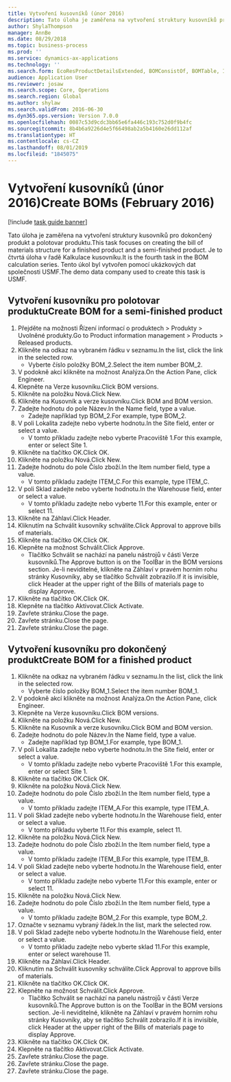 ```yaml
---
title: Vytvoření kusovníků (únor 2016)
description: Tato úloha je zaměřena na vytvoření struktury kusovníků pro dokončený produkt a polotovar produktu.
author: ShylaThompson
manager: AnnBe
ms.date: 08/29/2018
ms.topic: business-process
ms.prod: ''
ms.service: dynamics-ax-applications
ms.technology: ''
ms.search.form: EcoResProductDetailsExtended, BOMConsistOf, BOMTable, InventLocationIdLookup
audience: Application User
ms.reviewer: josaw
ms.search.scope: Core, Operations
ms.search.region: Global
ms.author: shylaw
ms.search.validFrom: 2016-06-30
ms.dyn365.ops.version: Version 7.0.0
ms.openlocfilehash: 0087c53d9cdc3bb65e6fa446c193c752d0f9b4fc
ms.sourcegitcommit: 8b4b6a9226d4e5f66498ab2a5b4160e26dd112af
ms.translationtype: HT
ms.contentlocale: cs-CZ
ms.lasthandoff: 08/01/2019
ms.locfileid: "1845075"
---
```

# <a name="create-boms-february-2016"></a><span data-ttu-id="d8165-103">Vytvoření kusovníků (únor 2016)</span><span class="sxs-lookup"><span data-stu-id="d8165-103">Create BOMs (February 2016)</span></span>

[!include [task guide banner](../../includes/task-guide-banner.md)]

<span data-ttu-id="d8165-104">Tato úloha je zaměřena na vytvoření struktury kusovníků pro dokončený produkt a polotovar produktu.</span><span class="sxs-lookup"><span data-stu-id="d8165-104">This task focuses on creating the bill of materials structure for a finished product and a semi-finished product.</span></span> <span data-ttu-id="d8165-105">Je to čtvrtá úloha v řadě Kalkulace kusovníku.</span><span class="sxs-lookup"><span data-stu-id="d8165-105">It is the fourth task in the BOM calculation series.</span></span> <span data-ttu-id="d8165-106">Tento úkol byl vytvořen pomocí ukázkových dat společnosti USMF.</span><span class="sxs-lookup"><span data-stu-id="d8165-106">The demo data company used to create this task is USMF.</span></span>


## <a name="create-bom-for-a-semi-finished-product"></a><span data-ttu-id="d8165-107">Vytvoření kusovníku pro polotovar produktu</span><span class="sxs-lookup"><span data-stu-id="d8165-107">Create BOM for a semi-finished product</span></span>
1. <span data-ttu-id="d8165-108">Přejděte na možnosti Řízení informací o produktech > Produkty > Uvolněné produkty.</span><span class="sxs-lookup"><span data-stu-id="d8165-108">Go to Product information management > Products > Released products.</span></span>
2. <span data-ttu-id="d8165-109">Klikněte na odkaz na vybraném řádku v seznamu.</span><span class="sxs-lookup"><span data-stu-id="d8165-109">In the list, click the link in the selected row.</span></span>
    * <span data-ttu-id="d8165-110">Vyberte číslo položky BOM_2.</span><span class="sxs-lookup"><span data-stu-id="d8165-110">Select the item number BOM_2.</span></span>  
3. <span data-ttu-id="d8165-111">V podokně akcí klikněte na možnost Analýza.</span><span class="sxs-lookup"><span data-stu-id="d8165-111">On the Action Pane, click Engineer.</span></span>
4. <span data-ttu-id="d8165-112">Klepněte na Verze kusovníku.</span><span class="sxs-lookup"><span data-stu-id="d8165-112">Click BOM versions.</span></span>
5. <span data-ttu-id="d8165-113">Klikněte na položku Nová.</span><span class="sxs-lookup"><span data-stu-id="d8165-113">Click New.</span></span>
6. <span data-ttu-id="d8165-114">Klikněte na Kusovník a verze kusovníku.</span><span class="sxs-lookup"><span data-stu-id="d8165-114">Click BOM and BOM version.</span></span>
7. <span data-ttu-id="d8165-115">Zadejte hodnotu do pole Název.</span><span class="sxs-lookup"><span data-stu-id="d8165-115">In the Name field, type a value.</span></span>
    * <span data-ttu-id="d8165-116">Zadejte například typ BOM_2.</span><span class="sxs-lookup"><span data-stu-id="d8165-116">For example, type BOM_2.</span></span>  
8. <span data-ttu-id="d8165-117">V poli Lokalita zadejte nebo vyberte hodnotu.</span><span class="sxs-lookup"><span data-stu-id="d8165-117">In the Site field, enter or select a value.</span></span>
    * <span data-ttu-id="d8165-118">V tomto příkladu zadejte nebo vyberte Pracoviště 1.</span><span class="sxs-lookup"><span data-stu-id="d8165-118">For this example, enter or select Site 1.</span></span>  
9. <span data-ttu-id="d8165-119">Klikněte na tlačítko OK.</span><span class="sxs-lookup"><span data-stu-id="d8165-119">Click OK.</span></span>
10. <span data-ttu-id="d8165-120">Klikněte na položku Nová.</span><span class="sxs-lookup"><span data-stu-id="d8165-120">Click New.</span></span>
11. <span data-ttu-id="d8165-121">Zadejte hodnotu do pole Číslo zboží.</span><span class="sxs-lookup"><span data-stu-id="d8165-121">In the Item number field, type a value.</span></span>
    * <span data-ttu-id="d8165-122">V tomto příkladu zadejte ITEM_C.</span><span class="sxs-lookup"><span data-stu-id="d8165-122">For this example, type ITEM_C.</span></span>  
12. <span data-ttu-id="d8165-123">V poli Sklad zadejte nebo vyberte hodnotu.</span><span class="sxs-lookup"><span data-stu-id="d8165-123">In the Warehouse field, enter or select a value.</span></span>
    * <span data-ttu-id="d8165-124">V tomto příkladu zadejte nebo vyberte 11.</span><span class="sxs-lookup"><span data-stu-id="d8165-124">For this example, enter or select 11.</span></span>  
13. <span data-ttu-id="d8165-125">Klikněte na Záhlaví.</span><span class="sxs-lookup"><span data-stu-id="d8165-125">Click Header.</span></span>
14. <span data-ttu-id="d8165-126">Kliknutím na Schválit kusovníky schválíte.</span><span class="sxs-lookup"><span data-stu-id="d8165-126">Click Approval to approve bills of materials.</span></span>
15. <span data-ttu-id="d8165-127">Klikněte na tlačítko OK.</span><span class="sxs-lookup"><span data-stu-id="d8165-127">Click OK.</span></span>
16. <span data-ttu-id="d8165-128">Klepněte na možnost Schválit.</span><span class="sxs-lookup"><span data-stu-id="d8165-128">Click Approve.</span></span>
    * <span data-ttu-id="d8165-129">Tlačítko Schválit se nachází na panelu nástrojů v části Verze kusovníků.</span><span class="sxs-lookup"><span data-stu-id="d8165-129">The Approve button is on the ToolBar in the  BOM versions section.</span></span> <span data-ttu-id="d8165-130">Je-li neviditelné, klikněte na Záhlaví v pravém horním rohu stránky Kusovníky, aby se tlačítko Schválit zobrazilo.</span><span class="sxs-lookup"><span data-stu-id="d8165-130">If it is invisible, click Header at the upper right of the Bills of materials page to display Approve.</span></span>  
17. <span data-ttu-id="d8165-131">Klikněte na tlačítko OK.</span><span class="sxs-lookup"><span data-stu-id="d8165-131">Click OK.</span></span>
18. <span data-ttu-id="d8165-132">Klepněte na tlačítko Aktivovat.</span><span class="sxs-lookup"><span data-stu-id="d8165-132">Click Activate.</span></span>
19. <span data-ttu-id="d8165-133">Zavřete stránku.</span><span class="sxs-lookup"><span data-stu-id="d8165-133">Close the page.</span></span>
20. <span data-ttu-id="d8165-134">Zavřete stránku.</span><span class="sxs-lookup"><span data-stu-id="d8165-134">Close the page.</span></span>
21. <span data-ttu-id="d8165-135">Zavřete stránku.</span><span class="sxs-lookup"><span data-stu-id="d8165-135">Close the page.</span></span>

## <a name="create-bom-for-a-finished-product"></a><span data-ttu-id="d8165-136">Vytvoření kusovníku pro dokončený produkt</span><span class="sxs-lookup"><span data-stu-id="d8165-136">Create BOM for a finished product</span></span>
1. <span data-ttu-id="d8165-137">Klikněte na odkaz na vybraném řádku v seznamu.</span><span class="sxs-lookup"><span data-stu-id="d8165-137">In the list, click the link in the selected row.</span></span>
    * <span data-ttu-id="d8165-138">Vyberte číslo položky BOM_1.</span><span class="sxs-lookup"><span data-stu-id="d8165-138">Select the item number BOM_1.</span></span>  
2. <span data-ttu-id="d8165-139">V podokně akcí klikněte na možnost Analýza.</span><span class="sxs-lookup"><span data-stu-id="d8165-139">On the Action Pane, click Engineer.</span></span>
3. <span data-ttu-id="d8165-140">Klepněte na Verze kusovníku.</span><span class="sxs-lookup"><span data-stu-id="d8165-140">Click BOM versions.</span></span>
4. <span data-ttu-id="d8165-141">Klikněte na položku Nová.</span><span class="sxs-lookup"><span data-stu-id="d8165-141">Click New.</span></span>
5. <span data-ttu-id="d8165-142">Klikněte na Kusovník a verze kusovníku.</span><span class="sxs-lookup"><span data-stu-id="d8165-142">Click BOM and BOM version.</span></span>
6. <span data-ttu-id="d8165-143">Zadejte hodnotu do pole Název.</span><span class="sxs-lookup"><span data-stu-id="d8165-143">In the Name field, type a value.</span></span>
    * <span data-ttu-id="d8165-144">Zadejte například typ BOM_1.</span><span class="sxs-lookup"><span data-stu-id="d8165-144">For example, type BOM_1.</span></span>  
7. <span data-ttu-id="d8165-145">V poli Lokalita zadejte nebo vyberte hodnotu.</span><span class="sxs-lookup"><span data-stu-id="d8165-145">In the Site field, enter or select a value.</span></span>
    * <span data-ttu-id="d8165-146">V tomto příkladu zadejte nebo vyberte Pracoviště 1.</span><span class="sxs-lookup"><span data-stu-id="d8165-146">For this example, enter or select Site 1.</span></span>  
8. <span data-ttu-id="d8165-147">Klikněte na tlačítko OK.</span><span class="sxs-lookup"><span data-stu-id="d8165-147">Click OK.</span></span>
9. <span data-ttu-id="d8165-148">Klikněte na položku Nová.</span><span class="sxs-lookup"><span data-stu-id="d8165-148">Click New.</span></span>
10. <span data-ttu-id="d8165-149">Zadejte hodnotu do pole Číslo zboží.</span><span class="sxs-lookup"><span data-stu-id="d8165-149">In the Item number field, type a value.</span></span>
    * <span data-ttu-id="d8165-150">V tomto příkladu zadejte ITEM_A.</span><span class="sxs-lookup"><span data-stu-id="d8165-150">For this example, type ITEM_A.</span></span>  
11. <span data-ttu-id="d8165-151">V poli Sklad zadejte nebo vyberte hodnotu.</span><span class="sxs-lookup"><span data-stu-id="d8165-151">In the Warehouse field, enter or select a value.</span></span>
    * <span data-ttu-id="d8165-152">V tomto příkladu vyberte 11.</span><span class="sxs-lookup"><span data-stu-id="d8165-152">For this example, select 11.</span></span>  
12. <span data-ttu-id="d8165-153">Klikněte na položku Nová.</span><span class="sxs-lookup"><span data-stu-id="d8165-153">Click New.</span></span>
13. <span data-ttu-id="d8165-154">Zadejte hodnotu do pole Číslo zboží.</span><span class="sxs-lookup"><span data-stu-id="d8165-154">In the Item number field, type a value.</span></span>
    * <span data-ttu-id="d8165-155">V tomto příkladu zadejte ITEM_B.</span><span class="sxs-lookup"><span data-stu-id="d8165-155">For this example, type ITEM_B.</span></span>  
14. <span data-ttu-id="d8165-156">V poli Sklad zadejte nebo vyberte hodnotu.</span><span class="sxs-lookup"><span data-stu-id="d8165-156">In the Warehouse field, enter or select a value.</span></span>
    * <span data-ttu-id="d8165-157">V tomto příkladu zadejte nebo vyberte 11.</span><span class="sxs-lookup"><span data-stu-id="d8165-157">For this example, enter or select 11.</span></span>  
15. <span data-ttu-id="d8165-158">Klikněte na položku Nová.</span><span class="sxs-lookup"><span data-stu-id="d8165-158">Click New.</span></span>
16. <span data-ttu-id="d8165-159">Zadejte hodnotu do pole Číslo zboží.</span><span class="sxs-lookup"><span data-stu-id="d8165-159">In the Item number field, type a value.</span></span>
    * <span data-ttu-id="d8165-160">V tomto příkladu zadejte BOM_2.</span><span class="sxs-lookup"><span data-stu-id="d8165-160">For this example, type BOM_2.</span></span>  
17. <span data-ttu-id="d8165-161">Označte v seznamu vybraný řádek.</span><span class="sxs-lookup"><span data-stu-id="d8165-161">In the list, mark the selected row.</span></span>
18. <span data-ttu-id="d8165-162">V poli Sklad zadejte nebo vyberte hodnotu.</span><span class="sxs-lookup"><span data-stu-id="d8165-162">In the Warehouse field, enter or select a value.</span></span>
    * <span data-ttu-id="d8165-163">V tomto příkladu zadejte nebo vyberte sklad 11.</span><span class="sxs-lookup"><span data-stu-id="d8165-163">For this example, enter or select warehouse 11.</span></span>  
19. <span data-ttu-id="d8165-164">Klikněte na Záhlaví.</span><span class="sxs-lookup"><span data-stu-id="d8165-164">Click Header.</span></span>
20. <span data-ttu-id="d8165-165">Kliknutím na Schválit kusovníky schválíte.</span><span class="sxs-lookup"><span data-stu-id="d8165-165">Click Approval to approve bills of materials.</span></span>
21. <span data-ttu-id="d8165-166">Klikněte na tlačítko OK.</span><span class="sxs-lookup"><span data-stu-id="d8165-166">Click OK.</span></span>
22. <span data-ttu-id="d8165-167">Klepněte na možnost Schválit.</span><span class="sxs-lookup"><span data-stu-id="d8165-167">Click Approve.</span></span>
    * <span data-ttu-id="d8165-168">Tlačítko Schválit se nachází na panelu nástrojů v části Verze kusovníků.</span><span class="sxs-lookup"><span data-stu-id="d8165-168">The Approve button is on the ToolBar in the  BOM versions section.</span></span> <span data-ttu-id="d8165-169">Je-li neviditelné, klikněte na Záhlaví v pravém horním rohu stránky Kusovníky, aby se tlačítko Schválit zobrazilo.</span><span class="sxs-lookup"><span data-stu-id="d8165-169">If it is invisible, click Header at the upper right of the Bills of materials page to display Approve.</span></span>  
23. <span data-ttu-id="d8165-170">Klikněte na tlačítko OK.</span><span class="sxs-lookup"><span data-stu-id="d8165-170">Click OK.</span></span>
24. <span data-ttu-id="d8165-171">Klepněte na tlačítko Aktivovat.</span><span class="sxs-lookup"><span data-stu-id="d8165-171">Click Activate.</span></span>
25. <span data-ttu-id="d8165-172">Zavřete stránku.</span><span class="sxs-lookup"><span data-stu-id="d8165-172">Close the page.</span></span>
26. <span data-ttu-id="d8165-173">Zavřete stránku.</span><span class="sxs-lookup"><span data-stu-id="d8165-173">Close the page.</span></span>
27. <span data-ttu-id="d8165-174">Zavřete stránku.</span><span class="sxs-lookup"><span data-stu-id="d8165-174">Close the page.</span></span>

